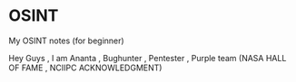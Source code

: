 # OSINT
My OSINT notes (for beginner)

Hey Guys , I am Ananta , Bughunter , Pentester , Purple team 
(NASA HALL OF FAME , NCIIPC ACKNOWLEDGMENT)
